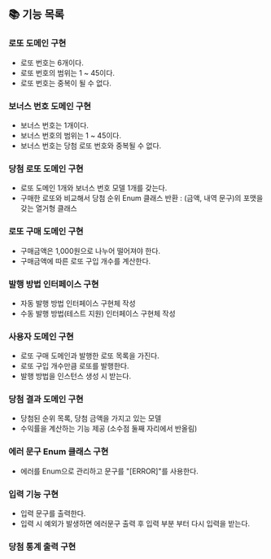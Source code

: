 ## 📚 기능 목록

### 로또 도메인 구현 
   + 로또 번호는 6개이다.
   + 로또 번호의 범위는 1 ~ 45이다.
   + 로또 번호는 중복이 될 수 없다.

### 보너스 번호 도메인 구현 
   + 보너스 번호는 1개이다. 
   + 보너스 번호의 범위는 1 ~ 45이다.
   + 보너스 번호는 당첨 로또 번호와 중복될 수 없다. 

### 당첨 로또 도메인 구현 
   + 로또 도메인 1개와 보너스 번호 모델 1개를 갖는다. 
   + 구매한 로또와 비교해서 당첨 순위 Enum 클래스 반환 : (금액, 내역 문구)의 포맷을 갖는 열거형 클래스

### 로또 구매 도메인 구현 
   + 구매금액은 1,000원으로 나누어 떨어져야 한다.
   + 구매금액에 따른 로또 구입 개수를 계산한다.

### 발행 방법 인터페이스 구현 
   + 자동 발행 방법 인터페이스 구현체 작성 
   + 수동 발행 방법(테스트 지원) 인터페이스 구현체 작성

### 사용자 도메인 구현 
   + 로또 구매 도메인과 발행한 로또 목록을 가진다.
   + 로또 구입 개수만큼 로또를 발행한다. 
   + 발행 방법을 인스턴스 생성 시 받는다.

### 당첨 결과 도메인 구현 
   + 당첨된 순위 목록, 당첨 금액을 가지고 있는 모델
   + 수익률을 계산하는 기능 제공 (소수점 둘째 자리에서 반올림)

### 에러 문구 Enum 클래스 구현
   + 에러를 Enum으로 관리하고 문구를 "[ERROR]"를 사용한다. 

### 입력 기능 구현 
   + 입력 문구를 출력한다. 
   + 입력 시 예외가 발생하면 에러문구 출력 후 입력 부분 부터 다시 입력을 받는다.

### 당첨 통계 출력 구현
